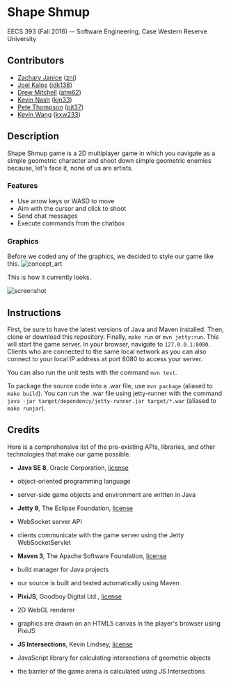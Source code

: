# Shape Shmup
EECS 393 (Fall 2016) -- Software Engineering, Case Western Reserve University

## Contributors
* [Zachary Janice](https://github.com/zanice) ([znj](mailto:znj@case.edu?Subject=Cool%20EECS%20393%20project))
* [Joel Kalos](https://github.com/jidek) ([jdk138](mailto:jdk138@case.edu?Subject=Cool%20EECS%20393%20project))
* [Drew Mitchell](https://github.com/nerdydrew) ([atm62](mailto:atm62@case.edu?Subject=Cool%20EECS%20393%20project))
* [Kevin Nash](https://github.com/nashkevin) ([kjn33](mailto:kjn33@case.edu?Subject=Cool%20EECS%20393%20project))
* [Pete Thompson](https://github.com/bigpetenasty) ([pjt37](mailto:pjt37@case.edu?Subject=Cool%20EECS%20393%20project))
* [Kevin Wang](https://github.com/kevinwang95) ([kxw233](mailto:kxw233@case.edu?Subject=Cool%20EECS%20393%20project))

## Description
Shape Shmup game is a 2D multiplayer game in which you navigate as a simple geometric character and shoot down simple geometric enemies because, let's face it, none of us are artists.

### Features
* Use arrow keys or WASD to move
* Aim with the cursor and click to shoot
* Send chat messages
* Execute commands from the chatbox

### Graphics
Before we coded any of the graphics, we decided to style our game like this. ![concept_art](http://i.imgur.com/VYDHLe5.png)

This is how it currently looks.

![screenshot](http://i.imgur.com/QUft7cC.png)

## Instructions
First, be sure to have the latest versions of Java and Maven installed. Then, clone or download this repository. Finally, `make run` or `mvn jetty:run`. This will start the game server. In your browser, navigate to `127.0.0.1:8080`. Clients who are connected to the same local network as you can also connect to your local IP address at port 8080 to access your server.

You can also run the unit tests with the command `mvn test`.

To package the source code into a .war file, use `mvn package` (aliased to `make build`). You can run the .war file using jetty-runner with the command `java -jar target/dependency/jetty-runner.jar target/*.war` (aliased to `make runjar`).

## Credits
Here is a comprehensive list of the pre-existing APIs, libraries, and other technologies that make our game possible.

* **Java SE 8**, Oracle Corporation, [license](http://www.oracle.com/technetwork/java/javase/terms/license/index.html)
 * object-oriented programming language
 * server-side game objects and environment are written in Java

* **Jetty 9**, The Eclipse Foundation, [license](https://www.eclipse.org/jetty/licenses.html)
 * WebSocket server API
 * clients communicate with the game server using the Jetty WebSocketServlet

* **Maven 3**, The Apache Software Foundation, [license](http://maven.apache.org/ref/3.0/license.html)
 * build manager for Java projects
 * our source is built and tested automatically using Maven

* **PixiJS**, Goodboy Digital Ltd., [license](https://github.com/pixijs/pixi.js/blob/master/LICENSE)
 * 2D WebGL renderer
 * graphics are drawn on an HTML5 canvas in the player's browser using PixiJS

* **JS Intersections**, Kevin Lindsey, [license](https://github.com/thelonious/js-intersections/blob/master/LICENSE)
 * JavaScript library for calculating intersections of geometric objects
 * the barrier of the game arena is calculated using JS Intersections
